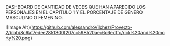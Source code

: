 DASHBOARD DE CANTIDAD DE VECES QUE HAN APARECIDO LOS PERSONAJES EN EL CAPITULO 1 Y EL PORCENTAJE DE GENERO MASCULINO O FEMENINO.

![Image Alt)(https://github.com/alessandroVilchez/Proyecto-2/blob/8c6af7edee2851300f207cc598520aec6c6ec1fc/rick%20and%20morty%20.png)
